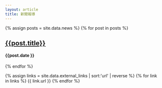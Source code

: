 ```yaml
---
layout: article
title: 新聞報導 
---
```

{% assign posts = site.data.news %}
{% for post in posts %}
<h2 class="blog-title"><a href="{{site.baseurl}}{{post.link}}" target="_blank">{{post.title}}</a></h2>
<h4>{{post.date }}</h4>
{% endfor %}

{% assign links = site.data.external_links | sort:'url' | reverse %}
{% for link in links %}
{{ link.url }}
{% endfor %}
